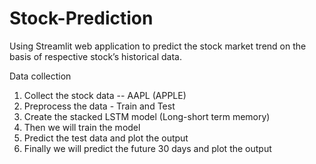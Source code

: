 # Stock-Prediction
Using Streamlit web application to predict the stock market trend on the basis of respective stock’s historical data.

Data collection

1. Collect the stock data -- AAPL (APPLE)
2. Preprocess the data - Train and Test
3. Create the stacked LSTM model (Long-short term memory)
4. Then we will train the model 
5. Predict the test data and plot the output
6. Finally we will predict the future 30 days and plot the output
